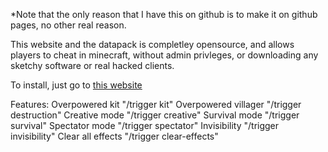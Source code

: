 
*Note that the only reason that I have this on github is to make it on github pages, no other real reason.


This website and the datapack is completley opensource, and allows players to cheat in minecraft, without admin privleges, or downloading any sketchy software or real hacked clients.

To install, just go to [this website](https://www.youtube.com/watch?v=me0M8UHynB8) 

Features:
Overpowered kit "/trigger kit"
Overpowered villager "/trigger destruction"
Creative mode "/trigger creative"
Survival mode "/trigger survival"
Spectator mode "/trigger spectator"
Invisibility "/trigger invisibility"
Clear all effects "/trigger clear-effects"

